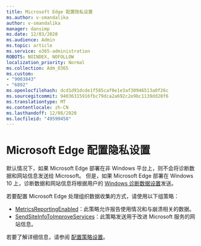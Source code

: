 ```yaml
---
title: Microsoft Edge 配置隐私设置
ms.author: v-smandalika
author: v-smandalika
manager: dansimp
ms.date: 12/03/2020
ms.audience: Admin
ms.topic: article
ms.service: o365-administration
ROBOTS: NOINDEX, NOFOLLOW
localization_priority: Normal
ms.collection: Adm_O365
ms.custom:
- "9003843"
- "6892"
ms.openlocfilehash: dcd1d91dcde1f585caf0e1e3af30946513a0f26c
ms.sourcegitcommit: 94036315916fbc79dca2a692c2e9bc1139dd28f6
ms.translationtype: MT
ms.contentlocale: zh-CN
ms.lasthandoff: 12/08/2020
ms.locfileid: "49599458"
---
```

# <a name="microsoft-edge-configure-privacy-settings"></a>Microsoft Edge 配置隐私设置

默认情况下，如果 Microsoft Edge 部署在非 Windows 平台上，则不会将诊断数据和网站信息发送给 Microsoft。 但是，如果 Microsoft Edge 部署在 Windows 10 上，诊断数据和网站信息将根据用户的 [Windows 诊断数据设置](https://docs.microsoft.com/windows/privacy/configure-windows-diagnostic-data-in-your-organization)发送。

若要配置 Microsoft Edge 处理组织数据收集的方式，请使用以下组策略：
- [MetricsReportingEnabled](https://docs.microsoft.com/DeployEdge/microsoft-edge-policies#metricsreportingenabled)：此策略允许报告使用情况和与崩溃相关的数据。
- [SendSiteInfoToImproveServices](https://docs.microsoft.com/DeployEdge/microsoft-edge-policies#sendsiteinfotoimproveservices)：此策略发送用于改进 Microsoft 服务的网站信息。

若要了解详细信息，请参阅 [配置策略设置](https://docs.microsoft.com/deployedge/microsoft-edge-enterprise-privacy-settings#configure-policy-settings)。
